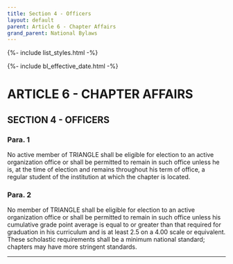 ```yaml
---
title: Section 4 - Officers
layout: default
parent: Article 6 - Chapter Affairs
grand_parent: National Bylaws
---
```


{%- include list_styles.html -%}

{%- include bl_effective_date.html -%}

# ARTICLE 6 - CHAPTER AFFAIRS

## SECTION 4 - OFFICERS

### Para. 1

No active member of TRIANGLE shall be eligible for election to an
active organization office or shall be permitted to remain in
such office unless he is, at the time of election and remains
throughout his term of office, a regular student of the
institution at which the chapter is located.

### Para. 2

No member of TRIANGLE shall be eligible for election to an active
organization office or shall be permitted to remain in such
office unless his cumulative grade point average is equal to or
greater than that required for graduation in his curriculum and
is at least 2.5 on a 4.00 scale or equivalent.  These scholastic
requirements shall be a minimum national standard; chapters may
have more stringent standards.

---
